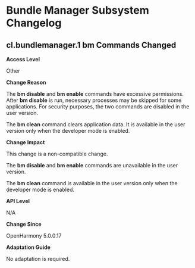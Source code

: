 # Bundle Manager Subsystem Changelog

## cl.bundlemanager.1 bm Commands Changed

**Access Level**

Other

**Change Reason**

The **bm disable** and **bm enable** commands have excessive permissions. After **bm disable** is run, necessary processes may be skipped for some applications. For security purposes, the two commands are disabled in the user version.

The **bm clean** command clears application data. It is available in the user version only when the developer mode is enabled.

**Change Impact**

This change is a non-compatible change.

The **bm disable** and **bm enable** commands are unavailable in the user version.

The **bm clean** command is available in the user version only when the developer mode is enabled.

**API Level**

N/A

**Change Since**

OpenHarmony 5.0.0.17

**Adaptation Guide**

No adaptation is required.
